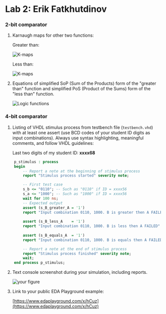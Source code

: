 # Lab 2: Erik Fatkhutdinov

### 2-bit comparator

1. Karnaugh maps for other two functions:

   Greater than:

   ![K-maps](images/kmap_empty.png)

   Less than:

   ![K-maps](images/kmap_empty.png)

2. Equations of simplified SoP (Sum of the Products) form of the "greater than" function and simplified PoS (Product of the Sums) form of the "less than" function.

   ![Logic functions](images/comparator_min.png)

### 4-bit comparator

1. Listing of VHDL stimulus process from testbench file (`testbench.vhd`) with at least one assert (use BCD codes of your student ID digits as input combinations). Always use syntax highlighting, meaningful comments, and follow VHDL guidelines:

   Last two digits of my student ID: **xxxx68**

```vhdl
    p_stimulus : process
    begin
        -- Report a note at the beginning of stimulus process
        report "Stimulus process started" severity note;

        -- First test case
        s_b <= "0110"; -- Such as "0110" if ID = xxxx56
        s_a <= "1000"; -- Such as "1000" if ID = xxxx56
        wait for 100 ns;
        -- Expected output
        assert (s_B_greater_A = '1')
        report "Input combination 0110, 1000. B is greater then A FAILED" severity error;
        
        assert (s_B_less_A    = '1')
        report "Input combination 0110, 1000. B is less then A FAILED" severity error;
        
        assert (s_B_equals_A  = '1') 
        report "Input combination 0110, 1000. B is equals then A FAILED" severity error;

        -- Report a note at the end of stimulus process
        report "Stimulus process finished" severity note;
        wait;
    end process p_stimulus;
```

2. Text console screenshot during your simulation, including reports.

   ![your figure]()

3. Link to your public EDA Playground example:

   [https://www.edaplayground.com/x/hCuz](https://www.edaplayground.com/x/hCuz)
